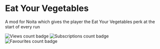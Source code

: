 # Eat Your Vegetables

A mod for Noita which gives the player the Eat Your Vegetables perk at the start of every run

![Views count badge](https://img.shields.io/steam/views/2951757924?style=for-the-badge)
![Subscriptions count badge](https://img.shields.io/steam/subscriptions/2951757924?style=for-the-badge)
![Favourites count badge](https://img.shields.io/steam/favorites/2951757924?style=for-the-badge)
